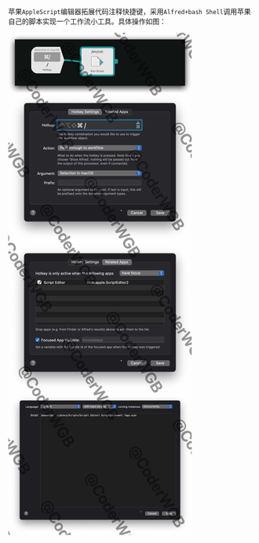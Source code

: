 <!-- * [关于AppleScript的一些应用总结](Mac技巧/关于AppleScript的一些应用总结.md)
* [为Mac自带的AppleScript脚本编辑器增加代码注释快捷键](Mac技巧/为Mac自带的AppleScript脚本编辑器增加代码注释快捷键.md)
* [关于AppleScript脚本语言的一些使用总结](Mac技巧/关于AppleScript脚本语言的一些使用总结.md) -->


苹果`AppleScript`编辑器拓展代码注释快捷键，采用`Alfred+bash Shell`调用苹果自己的脚本实现一个工作流小工具。具体操作如图：


![](../assets/blog-images/applescript_comment.jpeg)